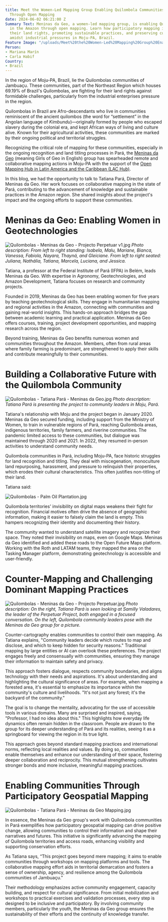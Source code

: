 ```yaml
---
title: Meet the Women-Led Mapping Group Enabling Quilombola Communities in the Amazon
  Through Open Mapping
date: 2024-06-02 06:21:00 Z
Summary Text: Meninas da Geo, a women-led mapping group, is enabling Quilombola communities
  in the Amazon through open mapping. Learn how participatory mapping is strengthening
  their land rights, promoting sustainable practices, and preserving cultural heritage
  amidst industrial pressures in Moju-PA, Brazil.
Feature Image: "/uploads/Meet%20the%20Women-Led%20Mapping%20Group%20Enabling%20Quilombola%20Communities%20in%20the%20Amazon%20Through%20Open%20Mapping.jpg"
Person:
- Mariana Marín
- Carla Habif
Country:
- Brazil
---
```


In the region of Moju-PA, Brazil, lie the Quilombolas communities of Jambuaçu. These communities, part of the Northeast Region which houses 69.19% of Brazil's Quilombolas, are fighting for their land rights against formidable challenges, particularly from the industrial enterprises pressure in the region.

Quilombolas in Brazil are Afro-descendants who live in communities reminiscent of the ancient quilombos (the word for “settlement” in the Angolan language of *Kimbundu*)—originally formed by people who escaped slavery during the colonial era, and kept African ways of living and culture alive. Known for their agricultural activities, these communities are marked by their ongoing political and territorial struggles.

Recognizing the critical role of mapping for these communities, especially in the ongoing recognition and land titling processes in Pará, the [Meninas da Geo](https://meninas.sbc.org.br/portfolio-3/meninas-da-geotecnologia/) (meaning Girls of Geo in English) group has spearheaded remote and collaborative mapping actions in Moju-PA with the support of the [Open Mapping Hub in Latin America and the Caribbean (LAC Hub)](https://www.hotosm.org/hubs/open-mapping-hub-latin-america-and-the-caribbean/).

In this blog, we had the opportunity to talk to Tatiana Pará, Director of Meninas da Geo. Her work focuses on collaborative mapping in the state of Pará, contributing to the advancement of knowledge and sustainable practices in the Amazon region. She shared insights about the project's impact and the ongoing efforts to support these communities.

# Meninas da Geo: Enabling Women in Geotechnologies

![Quilombolas - Meninas da Geo - Projecto Perpetuar v1.jpg](/uploads/Quilombolas%20-%20Meninas%20da%20Geo%20-%20Projecto%20Perpetuar%20v1.jpg)
*Photo description: From left to right standing: Isabela, Malu, Mariane, Bianca, Vanessa, Fabiola, Nayara, Thayná, and Gleiciane. From left to right seated: Juliana, Nathália,  Tatiana, Marcela, Luciana, and Jessica.*

Tatiana, a professor at the Federal Institute of Pará (IFPA) in Belém, leads Meninas da Geo. With expertise in Agronomy, Geotechnologies, and Amazon Development, Tatiana focuses on research and community projects.

Founded in 2019, Meninas da Geo has been enabling women for five years by teaching geotechnological skills. They engage in humanitarian mapping and regional activities in the Amazon, connecting with communities and gaining real-world insights. This hands-on approach bridges the gap between academic learning and practical application. Meninas da Geo offers courses, training, project development opportunities, and mapping research across the region.

Beyond training, Meninas da Geo benefits numerous women and communities throughout the Amazon. Members, often from rural areas where family farming is predominant, are strengthened to apply their skills and contribute meaningfully to their communities.

# Building a Collaborative Future with the Quilombola Community

![Quilombolas - Tatiana Pará - Meninas da Geo.jpg](/uploads/Quilombolas%20-%20Tatiana%20Para%CC%81%20-%20Meninas%20da%20Geo.jpg)
*Photo description: Tatiana Pará is presenting the project to community leaders in Moju, Pará.*

Tatiana's relationship with Moju and the project began in January 2020. Meninas da Geo secured funding, including support from the Ministry of Women, to train in vulnerable regions of Pará, reaching Quilombola areas, indigenous territories, family farmers, and riverine communities. The pandemic limited access to these communities, but dialogue was maintained through 2020 and 2021. In 2022, they resumed in-person activities to understand community needs.

Quilombola communities in Pará, including Moju-PA, face historic struggles for land recognition and titling. They deal with miscegenation, monoculture land repurposing, harassment, and pressure to relinquish their properties, which erodes their cultural characteristics. This often justifies non-titling of their land.

Tatiana said:

![Quilombolas - Palm Oil Plantation.jpg](/uploads/Quilombolas%20-%20Palm%20Oil%20Plantation.jpg)

Quilombola territories' invisibility on digital maps weakens their fight for recognition. Financial motives often drive the absence of geographic information, making it easier to falsely claim the land is empty. This hampers recognizing their identity and documenting their history.

The community wanted to understand satellite imagery and recognize their space. They noted their invisibility on maps, even on Google Maps. Meninas da Geo identified and added these roads to the Open Future Maps platform. Working with the Roth and LATAM teams, they mapped the area on the Tasking Manager platform, demonstrating geotechnology is accessible and user-friendly.

# Counter-Mapping and Challenging Dominant Mapping Practices

![Quilombolas - Meninas da Geo - Projecto Perpetuar.jpg](/uploads/Quilombolas%20-%20Meninas%20da%20Geo%20-%20Projecto%20Perpetuar.jpg)
*Photo description: On the right, Tatiana Pará is seen looking at Samilly Valadares, the leader of the Perpetuar Project, both engaged in a focused conversation. On the left, Quilombola community leaders pose with the Meninas da Geo group for a picture.*

Counter-cartography enables communities to control their own mapping. As Tatiana explains, "Community leaders decide which routes to map and disclose, and which to keep hidden for security reasons." Traditional mapping by large entities or AI can overlook these preferences. The project engages freely and consensually with communities, ensuring they manage their information to maintain safety and privacy.

This approach fosters dialogue, respects community boundaries, and aligns technology with their needs and aspirations. It's about understanding and highlighting the cultural significance of areas. For example, when mapping a forested area, it's essential to emphasize its importance within the community's culture and livelihoods. "It's not just any forest; it's the backyard of the community."

The goal is to change the mentality, advocating for the use of accessible tools in various domains. Many are surprised and inspired, saying, "Professor, I had no idea about this." This highlights how everyday life dynamics often remain hidden in the classroom. People are drawn to the group for its deeper understanding of Pará and its realities, seeing it as a springboard for viewing the region in its true light.

This approach goes beyond standard mapping practices and international norms, reflecting local realities and values. By doing so, communities enable themselves and enhance our understanding of their space, fostering deeper collaboration and reciprocity. This mutual strengthening cultivates stronger bonds and more inclusive, meaningful mapping practices.

# Enabling Communities Through Participatory Geospatial Mapping

![Quilombolas - Tatiana Pará - Meninas da Geo Mapping.jpg](/uploads/Quilombolas%20-%20Tatiana%20Para%CC%81%20-%20Meninas%20da%20Geo%20Mapping.jpg)

In essence, the Meninas da Geo group's work with Quilombola communities in Pará exemplifies how participatory geospatial mapping can drive positive change, allowing communities to control their information and shape their narratives and futures. This initiative is significantly advancing the mapping of Quilombola territories and access roads, enhancing visibility and supporting conservation efforts.

As Tatiana says, “This project goes beyond mere mapping; it aims to enable communities through workshops on mapping platforms and tools. The collaborative mapping effort aids in territorial demarcation and fosters a sense of ownership, agency, and resilience among the Quilombola communities of Jambuaçu.”

Their methodology emphasizes active community engagement, capacity building, and respect for cultural significance. From initial mobilization and workshops to practical exercises and validation processes, every step is designed to be inclusive and participatory. By involving community members, particularly the youth, the Meninas da Geo group ensures the sustainability of their efforts and the continuity of knowledge transfer.
